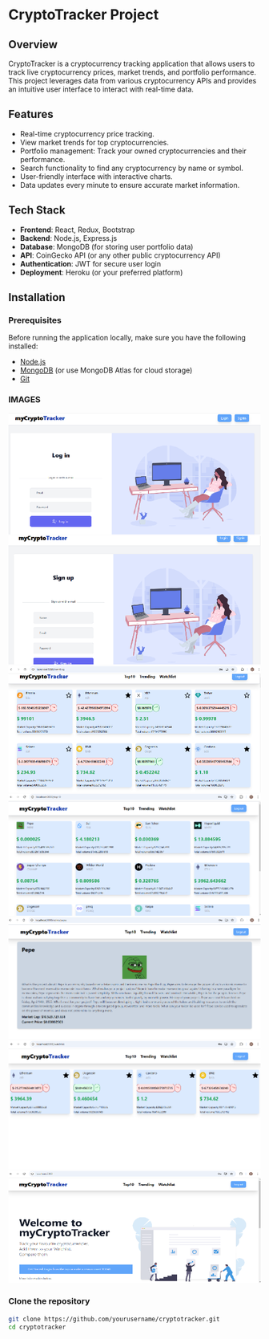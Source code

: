 # CryptoTracker Project

## Overview

CryptoTracker is a cryptocurrency tracking application that allows users to track live cryptocurrency prices, market trends, and portfolio performance. This project leverages data from various cryptocurrency APIs and provides an intuitive user interface to interact with real-time data.

## Features

- Real-time cryptocurrency price tracking.
- View market trends for top cryptocurrencies.
- Portfolio management: Track your owned cryptocurrencies and their performance.
- Search functionality to find any cryptocurrency by name or symbol.
- User-friendly interface with interactive charts.
- Data updates every minute to ensure accurate market information.

## Tech Stack

- **Frontend**: React, Redux, Bootstrap
- **Backend**: Node.js, Express.js
- **Database**: MongoDB (for storing user portfolio data)
- **API**: CoinGecko API (or any other public cryptocurrency API)
- **Authentication**: JWT for secure user login
- **Deployment**: Heroku (or your preferred platform)

## Installation

### Prerequisites

Before running the application locally, make sure you have the following installed:

- [Node.js](https://nodejs.org/en/)
- [MongoDB](https://www.mongodb.com/try/download/community) (or use MongoDB Atlas for cloud storage)
- [Git](https://git-scm.com/)

### IMAGES
![alt text](image.png)
![alt text](image-1.png)
![alt text](image-2.png)
![alt text](image-5.png)
![alt text](image-6.png)
![alt text](image-3.png)
![alt text](image-4.png)


### Clone the repository

```bash
git clone https://github.com/yourusername/cryptotracker.git
cd cryptotracker

